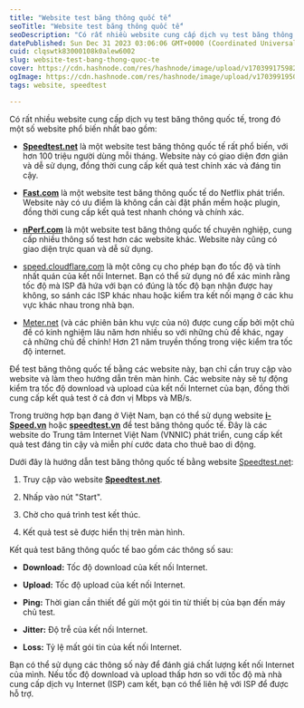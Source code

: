 ```yaml
---
title: "Website test băng thông quốc tế"
seoTitle: "Website test băng thông quốc tế"
seoDescription: "Có rất nhiều website cung cấp dịch vụ test băng thông quốc tế, trong đó một số website phổ biến nhất bao gồm:"
datePublished: Sun Dec 31 2023 03:06:06 GMT+0000 (Coordinated Universal Time)
cuid: clqswtk83000108k0alew6002
slug: website-test-bang-thong-quoc-te
cover: https://cdn.hashnode.com/res/hashnode/image/upload/v1703991759827/3e72fe79-6793-4266-855b-4eb003909191.png
ogImage: https://cdn.hashnode.com/res/hashnode/image/upload/v1703991950313/39eb29c2-5355-4292-a873-b089a06b63f5.png
tags: website, speedtest

---
```


Có rất nhiều website cung cấp dịch vụ test băng thông quốc tế, trong đó một số website phổ biến nhất bao gồm:

* [**Speedtest.net**](http://Speedtest.net) là một website test băng thông quốc tế rất phổ biến, với hơn 100 triệu người dùng mỗi tháng. Website này có giao diện đơn giản và dễ sử dụng, đồng thời cung cấp kết quả test chính xác và đáng tin cậy.
    
* [**Fast.com**](http://Fast.com) là một website test băng thông quốc tế do Netflix phát triển. Website này có ưu điểm là không cần cài đặt phần mềm hoặc plugin, đồng thời cung cấp kết quả test nhanh chóng và chính xác.
    
* [**nPerf.com**](http://nPerf.com) là một website test băng thông quốc tế chuyên nghiệp, cung cấp nhiều thông số test hơn các website khác. Website này cũng có giao diện trực quan và dễ sử dụng.
    
* [speed.cloudflare.com](http://speed.cloudflare.com) là một công cụ cho phép bạn đo tốc độ và tính nhất quán của kết nối Internet. Bạn có thể sử dụng nó để xác minh rằng tốc độ mà ISP đã hứa với bạn có đúng là tốc độ bạn nhận được hay không, so sánh các ISP khác nhau hoặc kiểm tra kết nối mạng ở các khu vực khác nhau trong nhà bạn.
    
* [Meter.net](http://Meter.net) (và các phiên bản khu vực của nó) được cung cấp bởi một chủ đề có kinh nghiệm lâu năm hơn nhiều so với những chủ đề khác, ngay cả những chủ đề chính! Hơn 21 năm truyền thống trong việc kiểm tra tốc độ internet.
    

Để test băng thông quốc tế bằng các website này, bạn chỉ cần truy cập vào website và làm theo hướng dẫn trên màn hình. Các website này sẽ tự động kiểm tra tốc độ download và upload của kết nối Internet của bạn, đồng thời cung cấp kết quả test ở cả đơn vị Mbps và MB/s.

Trong trường hợp bạn đang ở Việt Nam, bạn có thể sử dụng website [**i-Speed.vn**](http://i-Speed.vn) hoặc [**speedtest.vn**](http://speedtest.vn) để test băng thông quốc tế. Đây là các website do Trung tâm Internet Việt Nam (VNNIC) phát triển, cung cấp kết quả test đáng tin cậy và miễn phí cước data cho thuê bao di động.

Dưới đây là hướng dẫn test băng thông quốc tế bằng website [Speedtest.net](http://Speedtest.net):

1. Truy cập vào website [**Speedtest.net**](http://Speedtest.net).
    
2. Nhấp vào nút "Start".
    
3. Chờ cho quá trình test kết thúc.
    
4. Kết quả test sẽ được hiển thị trên màn hình.
    

Kết quả test băng thông quốc tế bao gồm các thông số sau:

* **Download:** Tốc độ download của kết nối Internet.
    
* **Upload:** Tốc độ upload của kết nối Internet.
    
* **Ping:** Thời gian cần thiết để gửi một gói tin từ thiết bị của bạn đến máy chủ test.
    
* **Jitter:** Độ trễ của kết nối Internet.
    
* **Loss:** Tỷ lệ mất gói tin của kết nối Internet.
    

Bạn có thể sử dụng các thông số này để đánh giá chất lượng kết nối Internet của mình. Nếu tốc độ download và upload thấp hơn so với tốc độ mà nhà cung cấp dịch vụ Internet (ISP) cam kết, bạn có thể liên hệ với ISP để được hỗ trợ.